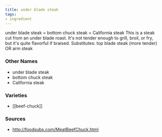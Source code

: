 ```yaml
---
title: under blade steak
tags:
- ingredient
---
```

under blade steak = bottom chuck steak = California steak This is a steak cut from an under blade roast. It's not tender enough to grill, broil, or fry, but it's quite flavorful if braised. Substitutes: top blade steak (more tender) OR arm steak

### Other Names

* under blade steak
* bottom chuck steak
* California steak

### Varieties

* [[beef-chuck]]

### Sources
* http://foodsubs.com/MeatBeefChuck.html
